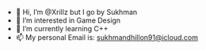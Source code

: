 - 👋 Hi, I’m @Xrillz but I go by Sukhman
- 👀 I’m interested in Game Design
- 🌱 I’m currently learning C++
- 📫 My  personal Email is: sukhmandhillon91@icloud.com

<!---
Xrillz/Xrillz is a ✨ special ✨ repository because its `README.md` (this file) appears on your GitHub profile.
You can click the Preview link to take a look at your changes.
--->
